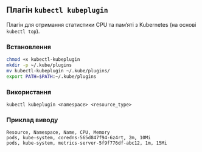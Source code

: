 ## Плагін `kubectl kubeplugin`

Плагін для отримання статистики CPU та пам’яті з Kubernetes (на основі `kubectl top`).

### Встановлення
```bash
chmod +x kubectl-kubeplugin
mkdir -p ~/.kube/plugins
mv kubectl-kubeplugin ~/.kube/plugins/
export PATH=$PATH:~/.kube/plugins
```

### Використання
```
kubectl kubeplugin <namespace> <resource_type>
```

### Приклад виводу
```
Resource, Namespace, Name, CPU, Memory
pods, kube-system, coredns-565d847f94-6z4rt, 2m, 10Mi
pods, kube-system, metrics-server-5f9f776df-abc12, 1m, 15Mi
```
